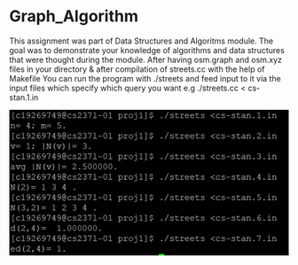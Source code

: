 # Graph_Algorithm
This assignment was part of Data Structures and Algoritms module.
The goal was to demonstrate your knowledge of algorithms and data structures that were thought during the module.
After having osm.graph and osm.xyz files in your directory & after compilation of streets.cc with the help of Makefile
You can run the program with ./streets and feed input to it via the input files which specify which query you want 
e.g  ./streets.cc < cs-stan.1.in

![Graph](https://github.com/OliverNagy10/Graph_Algorithm/blob/main/sample_data/Graphs.png)
